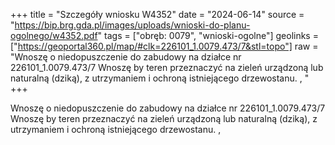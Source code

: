 +++
title = "Szczegóły wniosku W4352"
date = "2024-06-14"
source = "https://bip.brg.gda.pl/images/uploads/wnioski-do-planu-ogolnego/w4352.pdf"
tags = ["obręb: 0079", "wnioski-ogolne"]
geolinks = ["https://geoportal360.pl/map/#clk=226101_1.0079.473/7&stl=topo"]
raw = "Wnoszę o niedopuszczenie do zabudowy na działce nr 226101_1.0079.473/7 Wnoszę by teren przeznaczyć na zieleń urządzoną lub naturalną (dziką), z utrzymaniem i ochroną istniejącego drzewostanu. , "
+++

Wnoszę o niedopuszczenie do zabudowy na działce nr 226101_1.0079.473/7 Wnoszę
by teren przeznaczyć na zieleń urządzoną lub naturalną (dziką), z utrzymaniem i ochroną
istniejącego drzewostanu. ,



